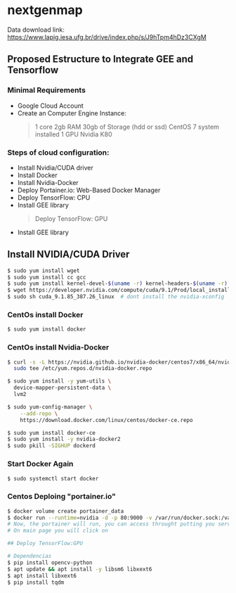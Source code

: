 # nextgenmap

Data download link: https://www.lapig.iesa.ufg.br/drive/index.php/s/J9hTpm4hDz3CXgM

## Proposed Estructure to Integrate GEE and Tensorflow

### Minimal Requirements
* Google Cloud Account
* Create an Computer Engine Instance:
    > 1 core
    > 2gb RAM
    > 30gb of Storage (hdd or ssd)
    > CentOS 7 system installed
    > 1 GPU Nvidia K80

### Steps of cloud configuration:
* Install Nvidia/CUDA driver
* Install Docker
* Install Nvidia-Docker
* Deploy Portainer.io: Web-Based Docker Manager
* Deploy TensorFlow: CPU
* Install GEE library
    > Deploy TensorFlow: GPU
* Install GEE library



## Install  NVIDIA/CUDA Driver
```sh
$ sudo yum install wget
$ sudo yum install cc gcc
$ sudo yum install kernel-devel-$(uname -r) kernel-headers-$(uname -r)
$ wget https://developer.nvidia.com/compute/cuda/9.1/Prod/local_installers/cuda_9.1.85_387.26_linux
$ sudo sh cuda_9.1.85_387.26_linux  # dont install the nvidia-xconfig
```

### CentOs install Docker
```sh
$ sudo yum install docker
```

### CentOs install Nvidia-Docker
```sh
$ curl -s -L https://nvidia.github.io/nvidia-docker/centos7/x86_64/nvidia-docker.repo | \ 
  sudo tee /etc/yum.repos.d/nvidia-docker.repo

$ sudo yum install -y yum-utils \
  device-mapper-persistent-data \
  lvm2

$ sudo yum-config-manager \
    --add-repo \
    https://download.docker.com/linux/centos/docker-ce.repo

$ sudo yum install docker-ce        
$ sudo yum install -y nvidia-docker2
$ sudo pkill -SIGHUP dockerd
```

### Start Docker Again
```sh
$ sudo systemctl start docker
```

### Centos Deploing "portainer.io"
``` sh
$ docker volume create portainer_data
$ docker run --runtime=nvidia -d -p 80:9000 -v /var/run/docker.sock:/var/run/docker.sock -v portainer_data:/data portainer/portainer
# Now, the portainer will run, you can access throught putting you server address on browser url.
# On main page you will click on 

## Deploy TensorFlow:GPU

# Dependencias
$ pip install opencv-python
$ apt update && apt install -y libsm6 libxext6
$ apt install libxext6
$ pip install tqdm
```
